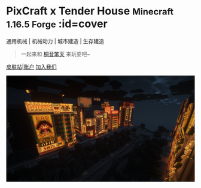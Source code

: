 # PixCraft x Tender House <small>Minecraft 1.16.5 Forge</small> :id=cover

通用机械 | 机械动力 | 城市建造 | 生存建造

> 一起来和 [桐音笨天](https://live.bilibili.com/21732616) 来玩耍吧~

[皮肤站|账户](https://mc.pixmeow.com)
[加入我们](#get-started)

![background](assets/images/bg.png)